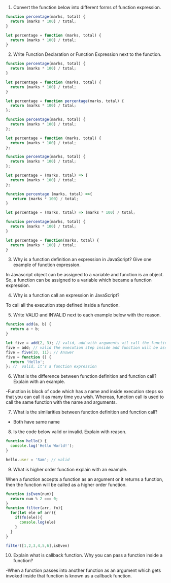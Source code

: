 1. Convert the function below into different forms of function expression.

```js
function percentage(marks, total) {
  return (marks * 100) / total;
}

let percentage = function (marks, total) {
  return (marks * 100) / total;
}
```

2. Write Function Declaration or Function Expression next to the function.

```js
function percentage(marks, total) {
  return (marks * 100) / total;
}

let percentage = function (marks, total) {
  return (marks * 100) / total;
}
```

```js
let percentage = function percentage(marks, total) {
  return (marks * 100) / total;
};

function percentage(marks, total) {
  return (marks * 100) / total;
};

```

```js
let percentage = function (marks, total) {
  return (marks * 100) / total;
};

function percentage(marks, total) {
  return (marks * 100) / total;
};
```

```js
let percentage = (marks, total) => {
  return (marks * 100) / total;
};

function percentage (marks, total) =>{
   return (marks * 100) / total;
}
```

```js
let percentage = (marks, total) => (marks * 100) / total;

function percentage(marks, total) {
  return (marks * 100) / total;
}

let percentage = function(marks, total) {
  return (marks * 100) / total;
}
```

3. Why is a function definition an expression in JavaScript? Give one example of function expression.

In Javascript object can be assigned to a variable and function is an object. So, a function can be assigned to a variable which became a function expression.

4. Why is a function call an expression in JavaScript?

To call all the execution step defined inside a function.

5. Write VALID and INVALID next to each example below with the reason.

```js
function add(a, b) {
  return a + b;
}

let five = add(2, 3); // valid, add with arguments wil call the function
five = add; // valid the execution step inside add function will be assign to variable five.
five = five(10, 11); // Answer
five = function () {
  return 'Hello';
}; //  valid, it's a function expression
```

6. What is the difference between function definition and function call? Explain with an example.

-Function is block of code which has a name and inside execution steps so that you can call it as many time you wish. Whereas, function call is used to call the same function with the name and arguments.

7. What is the similarities between function definition and function call?

- Both have same name

8. Is the code below valid or invalid. Explain with reason.

```js
function hello() {
  console.log('Hello World!');
} 

hello.user = 'Sam'; // valid
```

9. What is higher order function explain with an example.

When a function accepts a function as an argument or it returns a function, then the function will be called as a higher order function.
```js
function isEven(num){
  return num % 2 === 0;  
}
function filter(arr, fn){
  for(let ele of arr){
    if(fn(ele)){
      console.log(ele)
    }
  }
}

filter([1,2,3,4,5,6],isEven)
```
10. Explain what is callback function. Why you can pass a function inside a function?

-When a function passes into another function as an argument which gets invoked inside that function is known as a callback function.